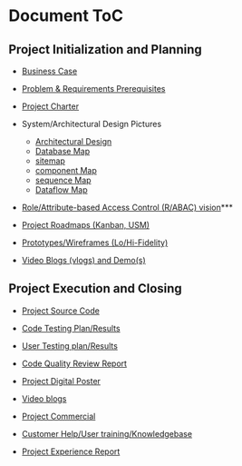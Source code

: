 # Document ToC
## Project Initialization and Planning 

- [Business Case](Presentation%20%26%20Meetings/Scrums/Scrum%231/Business_case.pdf)

- [Problem & Requirements Prerequisites](Presentation%20%26%20Meetings/Scrums/Scrum%231/Project%20Requirements.pdf)
* [Project Charter](Presentation%20%26%20Meetings/Scrums/Scrum%231/Project_charter.pdf)

- System/Architectural Design Pictures
   * [Architectural Design](Images%20%26%20Design/architectural_design.png)
   * [Database Map](https://github.com/yang242j/VSB_Plus/tree/master/Document/Images%20%26%20Design/Database)
   * [sitemap](Images%20%26%20Design/sitemap.png)
   * [component Map](Images%20%26%20Design/Component_Relationship.png)
   * [sequence Map](https://github.com/yang242j/VSB_Plus/blob/master/Document/Images%20%26%20Design/Sequence-diagram%20(user).png)
   * [Dataflow Map](https://github.com/yang242j/VSB_Plus/blob/master/Document/Images%20%26%20Design/dataflow.png)

- [Role/Attribute-based Access Control (R/ABAC) vision](/)***

- [Project Roadmaps (Kanban, USM)](https://github.com/yang242j/VSB_Plus/projects)

- [Prototypes/Wireframes (Lo/Hi-Fidelity)](Prototypes)

- [Video Blogs (vlogs) and Demo(s)](Presentation%20&%20Meetings/Vlogs)
## Project Execution and Closing
- [Project Source Code](https://github.com/yang242j/VSB_Plus/tree/master/Code)

- [Code Testing Plan/Results](Testing%20Plan%20&%20Result)

- [User Testing plan/Results](Testing%20Plan%20&%20Result)

- [Code Quality Review Report](code_review.md)

- [Project Digital Poster](SSE%20Group%206%20Poster.pdf)

- [Video blogs](Presentation%20&%20Meetings/Vlogs)

- [Project Commercial](https://youtu.be/VtX2HNYYPvA)

- [Customer Help/User training/Knowledgebase](how_to.md)

- [Project Experience Report](Project_Experience_Report.md)
